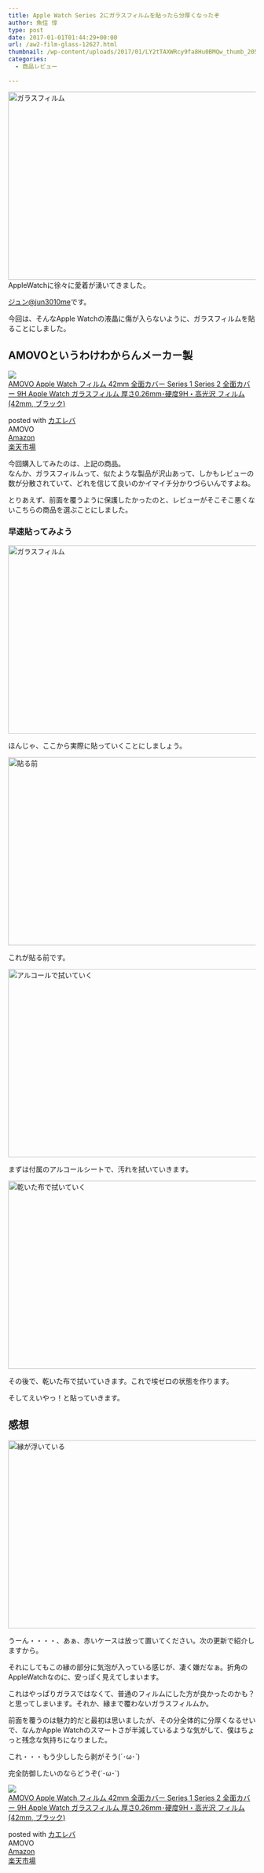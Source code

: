 ```yaml
---
title: Apple Watch Series 2にガラスフィルムを貼ったら分厚くなったぞ
author: 魚住 惇
type: post
date: 2017-01-01T01:44:29+00:00
url: /aw2-film-glass-12627.html
thumbnail: /wp-content/uploads/2017/01/LY2tTAXWRcy9fa8Hu0BMQw_thumb_2058.jpg
categories:
  - 商品レビュー

---
```

<img decoding="async" loading="lazy" src="/wp-content/uploads/2017/01/LY2tTAXWRcy9fa8Hu0BMQw_thumb_2058.jpg" alt="ガラスフィルム" title="LY2tTAXWRcy9fa8Hu0BMQw_thumb_2058.jpg" border="0" width="513" height="383" />  
  
<!--more-->AppleWatchに徐々に愛着が湧いてきました。

[ジュン@jun3010me][1]です。

今回は、そんなApple Watchの液晶に傷が入らないように、ガラスフィルムを貼ることにしました。

## AMOVOというわけわからんメーカー製

<div class="cstmreba">
  <div class="kaerebalink-box">
    <div class="kaerebalink-image">
      <a href="http://www.amazon.co.jp/exec/obidos/ASIN/B01M4QS8DZ/jn050191-22/ref=nosim/" target="_blank" ><img decoding="async" src="https://images-fe.ssl-images-amazon.com/images/I/41sodvBpVOL._SL160_.jpg" style="border: none;" /></a>
    </div>
    <div class="kaerebalink-info">
      <div class="kaerebalink-name">
        <a href="http://www.amazon.co.jp/exec/obidos/ASIN/B01M4QS8DZ/jn050191-22/ref=nosim/" target="_blank" >AMOVO Apple Watch フィルム 42mm 全面カバー Series 1 Series 2 全面カバー 9H Apple Watch ガラスフィルム 厚さ0.26mm･硬度9H・高光沢 フィルム (42mm, ブラック)</a></p>
        <div class="kaerebalink-powered-date">
          posted with <a href="http://kaereba.com" rel="nofollow" target="_blank">カエレバ</a>
        </div>
      </div>
      <div class="kaerebalink-detail">
        AMOVO
      </div>
      <div class="kaerebalink-link1">
        <div class="shoplinkamazon">
          <a href="http://www.amazon.co.jp/gp/search?keywords=Apple%20Watch%20%E3%83%95%E3%82%A3%E3%83%AB%E3%83%A0&#038;__mk_ja_JP=%E3%82%AB%E3%82%BF%E3%82%AB%E3%83%8A&#038;tag=jn050191-22" target="_blank" >Amazon</a>
        </div>
        <div class="shoplinkrakuten">
          <a href="http://hb.afl.rakuten.co.jp/hgc/10ef1d94.c90f9829.10ef1d95.53606a39/?pc=http%3A%2F%2Fsearch.rakuten.co.jp%2Fsearch%2Fmall%2FApple%2520Watch%2520%25E3%2583%2595%25E3%2582%25A3%25E3%2583%25AB%25E3%2583%25A0%2F-%2Ff.1-p.1-s.1-sf.0-st.A-v.2%3Fx%3D0%26scid%3Daf_ich_link_urltxt%26m%3Dhttp%3A%2F%2Fm.rakuten.co.jp%2F" target="_blank" >楽天市場</a>
        </div>
      </div>
    </div>
    <div class="booklink-footer">
    </div>
  </div>
</div>

今回購入してみたのは、上記の商品。  
なんか、ガラスフィルムって、似たような製品が沢山あって、しかもレビューの数が分散されていて、どれを信じて良いのかイマイチ分かりづらいんですよね。

とりあえず、前面を覆うように保護したかったのと、レビューがそこそこ悪くないこちらの商品を選ぶことにしました。

### 早速貼ってみよう

<img decoding="async" loading="lazy" src="/wp-content/uploads/2017/01/LY2tTAXWRcy9fa8Hu0BMQw_thumb_2058.jpg" alt="ガラスフィルム" title="LY2tTAXWRcy9fa8Hu0BMQw_thumb_2058.jpg" border="0" width="513" height="383" />  
  
ほんじゃ、ここから実際に貼っていくことにしましょう。

<img decoding="async" loading="lazy" src="/wp-content/uploads/2017/01/UNADJUSTEDNONRAW_thumb_2057.jpg" alt="貼る前" title="UNADJUSTEDNONRAW_thumb_2057.jpg" border="0" width="513" height="383" />  
  
これが貼る前です。

<img decoding="async" loading="lazy" src="/wp-content/uploads/2017/01/dG8F7GIyQcSG2MGECTSFA_thumb_2061.jpg" alt="アルコールで拭いていく" title="dG8F7GIyQcSG2MGECTS%FA_thumb_2061.jpg" border="0" width="513" height="383" />  
  
まずは付属のアルコールシートで、汚れを拭いていきます。

<img decoding="async" loading="lazy" src="/wp-content/uploads/2017/01/UNADJUSTEDNONRAW_thumb_2041.jpg" alt="乾いた布で拭いていく" title="UNADJUSTEDNONRAW_thumb_2041.jpg" border="0" width="513" height="383" />  
  
その後で、乾いた布で拭いていきます。これで埃ゼロの状態を作ります。

そしてえいやっ！と貼っていきます。

## 感想

<img decoding="async" loading="lazy" src="/wp-content/uploads/2017/01/UNADJUSTEDNONRAW_thumb_204b.jpg" alt="縁が浮いている" title="UNADJUSTEDNONRAW_thumb_204b.jpg" border="0" width="513" height="383" /> 

うーん・・・・、あぁ、赤いケースは放って置いてください。次の更新で紹介しますから。

それにしてもこの縁の部分に気泡が入っている感じが、凄く嫌だなぁ。折角のAppleWatchなのに、安っぽく見えてしまいます。

これはやっぱりガラスではなくて、普通のフィルムにした方が良かったのかも？と思ってしまいます。それか、縁まで覆わないガラスフィルムか。

前面を覆うのは魅力的だと最初は思いましたが、その分全体的に分厚くなるせいで、なんかApple Watchのスマートさが半減しているような気がして、僕はちょっと残念な気持ちになりました。

これ・・・もう少ししたら剥がそう(´･ω･\`)

完全防御したいのならどうぞ(´･ω･\`)

<div class="cstmreba">
  <div class="kaerebalink-box">
    <div class="kaerebalink-image">
      <a href="http://www.amazon.co.jp/exec/obidos/ASIN/B01M4QS8DZ/jn050191-22/ref=nosim/" target="_blank" ><img decoding="async" src="https://images-fe.ssl-images-amazon.com/images/I/41sodvBpVOL._SL160_.jpg" style="border: none;" /></a>
    </div>
    <div class="kaerebalink-info">
      <div class="kaerebalink-name">
        <a href="http://www.amazon.co.jp/exec/obidos/ASIN/B01M4QS8DZ/jn050191-22/ref=nosim/" target="_blank" >AMOVO Apple Watch フィルム 42mm 全面カバー Series 1 Series 2 全面カバー 9H Apple Watch ガラスフィルム 厚さ0.26mm･硬度9H・高光沢 フィルム (42mm, ブラック)</a></p>
        <div class="kaerebalink-powered-date">
          posted with <a href="http://kaereba.com" rel="nofollow" target="_blank">カエレバ</a>
        </div>
      </div>
      <div class="kaerebalink-detail">
        AMOVO
      </div>
      <div class="kaerebalink-link1">
        <div class="shoplinkamazon">
          <a href="http://www.amazon.co.jp/gp/search?keywords=Apple%20Watch%20%E3%83%95%E3%82%A3%E3%83%AB%E3%83%A0&#038;__mk_ja_JP=%E3%82%AB%E3%82%BF%E3%82%AB%E3%83%8A&#038;tag=jn050191-22" target="_blank" >Amazon</a>
        </div>
        <div class="shoplinkrakuten">
          <a href="http://hb.afl.rakuten.co.jp/hgc/10ef1d94.c90f9829.10ef1d95.53606a39/?pc=http%3A%2F%2Fsearch.rakuten.co.jp%2Fsearch%2Fmall%2FApple%2520Watch%2520%25E3%2583%2595%25E3%2582%25A3%25E3%2583%25AB%25E3%2583%25A0%2F-%2Ff.1-p.1-s.1-sf.0-st.A-v.2%3Fx%3D0%26scid%3Daf_ich_link_urltxt%26m%3Dhttp%3A%2F%2Fm.rakuten.co.jp%2F" target="_blank" >楽天市場</a>
        </div>
      </div>
    </div>
    <div class="booklink-footer">
    </div>
  </div>
</div>

 [1]: https://twitter.com/jun3010me